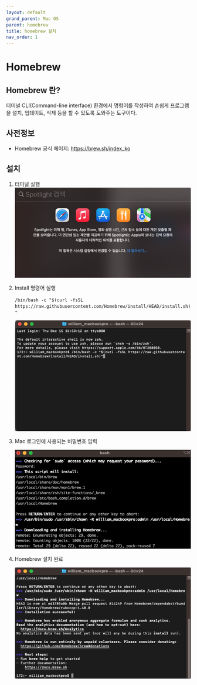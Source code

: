 ```yaml
---
layout: default
grand_parent: Mac OS
parent: homebrew
title: homebrew 설치
nav_order: 1
---
```


# Homebrew

## Homebrew 란?
터미널 CLI(Command-line interface) 환경에서 명령어를 작성하여 손쉽게 프로그램을 설치, 업데이트, 삭제 등을 할 수 있도록 도와주는 도구이다.



## 사전정보
- Homebrew 공식 페이지: https://brew.sh/index_ko



## 설치

1. 터미널 실행 
   ![terminal1](../../assets/images/111_macos/homebrew1.png)

2. Install 명령어 실행
   
   `/bin/bash -c "$(curl -fsSL https://raw.githubusercontent.com/Homebrew/install/HEAD/install.sh)"`
   
   ![terminal2](../../assets/images/111_macos/homebrew2.png)


3. Mac 로그인에 사용되는 비밀번호 입력

   ![terminal1](../../assets/images/111_macos/homebrew3.png)


4. Homebrew 설치 완료

   ![terminal1](../../assets/images/111_macos/homebrew4.png)
